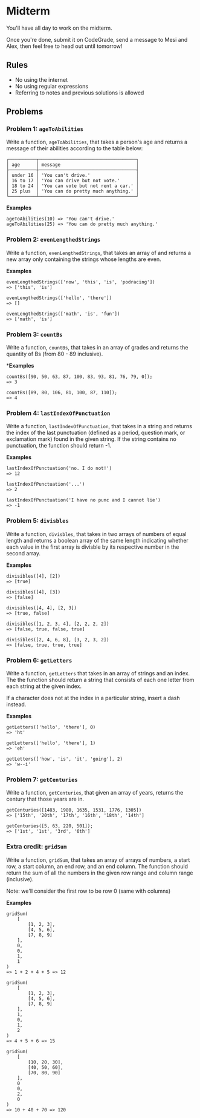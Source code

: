 # Midterm

You'll have all day to work on the midterm. 

Once you're done, submit it on CodeGrade, send a message to Mesi and Alex, then feel free to head out until tomorrow!

## Rules

* No using the internet
* No using regular expressions
* Referring to notes and previous solutions is allowed

## Problems

### Problem 1: `ageToAbilities`

Write a function, `ageToAbilities`, that takes a person's age and returns a message of their abilities according to the table below:

```
┌──────────┬────────────────────────────────────┐
│ age      │ message                            │
├──────────┼────────────────────────────────────┤
│ under 16 │ 'You can't drive.'                 │
│ 16 to 17 │ 'You can drive but not vote.'      │
│ 18 to 24 │ 'You can vote but not rent a car.' │
│ 25 plus  │ 'You can do pretty much anything.' │
└──────────┴────────────────────────────────────┘
```

**Examples**
```
ageToAbilities(10) => 'You can't drive.'
ageToAbilities(25) => 'You can do pretty much anything.'
```

### Problem 2: `evenLengthedStrings`

Write a function, `evenLengthedStrings`, that takes an array of
and returns a new array only containing the strings whose lengths
are even.

**Examples**
```
evenLengthedStrings(['now', 'this', 'is', 'podracing']) 
=> ['this', 'is']

evenLengthedStrings(['hello', 'there'])
=> []

evenLengthedStrings(['math', 'is', 'fun'])
=> ['math', 'is']
```

### Problem 3: `countBs`

Write a function, `countBs`, that takes in an array of grades and returns the
quantity of Bs (from 80 - 89 inclusive).

***Examples**
```
countBs([90, 50, 63, 87, 100, 83, 93, 81, 76, 79, 0]);
=> 3

countBs([89, 80, 106, 81, 100, 87, 110]);
=> 4
```

### Problem 4: `lastIndexOfPunctuation`

Write a function, `lastIndexOfPunctuation`, that takes in a string and returns
the index of the last punctuation (defined as a period, question mark, or
exclamation mark) found in the given string. If the string contains no punctuation,
the function should return -1.

**Examples**
```
lastIndexOfPunctuation('no. I do not!')
=> 12

lastIndexOfPunctuation('...')
=> 2

lastIndexOfPunctuation('I have no punc and I cannot lie') 
=> -1
```

### Problem 5: `divisbles`

Write a function, `divisbles`, that takes in two arrays of numbers of equal
length and returns a boolean array of the same length indicating whether each
value in the first array is divisble by its respective number in the second array.

**Examples**
```
divisibles([4], [2])
=> [true]

divisibles([4], [3])
=> [false]

divisibles([4, 4], [2, 3])
=> [true, false]

divisibles([1, 2, 3, 4], [2, 2, 2, 2])
=> [false, true, false, true]

divisibles([2, 4, 6, 8], [3, 2, 3, 2])
=> [false, true, true, true]
```

### Problem 6: `getLetters`

Write a function, `getLetters` that takes in an array of strings and an index.
The the function should return a string that consists of each one letter from
each string at the given index.

If a character does not at the index in a particular string, insert a dash instead.

**Examples**
```
getLetters(['hello', 'there'], 0)
=> 'ht'

getLetters(['hello', 'there'], 1)
=> 'eh'

getLetters(['how', 'is', 'it', 'going'], 2)
=> 'w--i'
```

### Problem 7: `getCenturies`

Write a function, `getCenturies`, that given an array of years, returns the
century that those years are in.

```
getCenturies([1483, 1980, 1635, 1531, 1776, 1305])
=> ['15th', '20th', '17th', '16th', '18th', '14th']

getCenturies([5, 63, 220, 501]);
=> ['1st', '1st', '3rd', '6th']
```

### Extra credit: `gridSum`

Write a function, `gridSum`, that takes an array of arrays of numbers, a start
row, a start column, an end row, and an end column. The function should return the sum of all the numbers in the given row range and column range (inclusive).

Note: we'll consider the first row to be row 0 (same with columns)

**Examples**
```
gridSum(
    [
        [1, 2, 3],
        [4, 5, 6],
        [7, 8, 9]
    ],
    0,
    0,
    1,
    1
)
=> 1 + 2 + 4 + 5 => 12

gridSum(
    [
        [1, 2, 3],
        [4, 5, 6],
        [7, 8, 9]
    ],
    1,
    0,
    1,
    2
)
=> 4 + 5 + 6 => 15

gridSum(
    [
        [10, 20, 30],
        [40, 50, 60],
        [70, 80, 90]
    ],
    0
    0,
    2,
    0
)
=> 10 + 40 + 70 => 120
```



